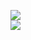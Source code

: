 [![](https://img.shields.io/badge/Made%20With-Github%20Spray-lightgrey.svg?style=for-the-badge&logo=github)](https://github.com/Annihil/github-spray#5666)  
[![](https://i.imgur.com/2DrTn0Z.gif)](https://github.com/Annihil/github-spray)